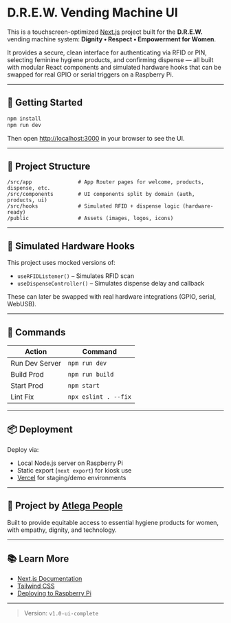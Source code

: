 # D.R.E.W. Vending Machine UI

This is a touchscreen-optimized [Next.js](https://nextjs.org) project built for the **D.R.E.W.** vending machine system: **Dignity • Respect • Empowerment for Women**.

It provides a secure, clean interface for authenticating via RFID or PIN, selecting feminine hygiene products, and confirming dispense — all built with modular React components and simulated hardware hooks that can be swapped for real GPIO or serial triggers on a Raspberry Pi.

---

## 🚀 Getting Started

```bash
npm install
npm run dev
```

Then open [http://localhost:3000](http://localhost:3000) in your browser to see the UI.

---

## 🧱 Project Structure

```
/src/app               # App Router pages for welcome, products, dispense, etc.
/src/components        # UI components split by domain (auth, products, ui)
/src/hooks             # Simulated RFID + dispense logic (hardware-ready)
/public                # Assets (images, logos, icons)
```

---

## 🧪 Simulated Hardware Hooks

This project uses mocked versions of:

* `useRFIDListener()` – Simulates RFID scan
* `useDispenseController()` – Simulates dispense delay and callback

These can later be swapped with real hardware integrations (GPIO, serial, WebUSB).

---

## 🧼 Commands

| Action         | Command              |
| -------------- | -------------------- |
| Run Dev Server | `npm run dev`        |
| Build Prod     | `npm run build`      |
| Start Prod     | `npm start`          |
| Lint Fix       | `npx eslint . --fix` |

---

## 📦 Deployment

Deploy via:

* Local Node.js server on Raspberry Pi
* Static export (`next export`) for kiosk use
* [Vercel](https://vercel.com/) for staging/demo environments

---

## 👷 Project by [Atlega People](https://github.com/Atlegapeople)

Built to provide equitable access to essential hygiene products for women, with empathy, dignity, and technology.

---

## 📚 Learn More

* [Next.js Documentation](https://nextjs.org/docs)
* [Tailwind CSS](https://tailwindcss.com)
* [Deploying to Raspberry Pi](https://www.raspberrypi.com/documentation/computers/getting-started.html)

---

> Version: `v1.0-ui-complete`
